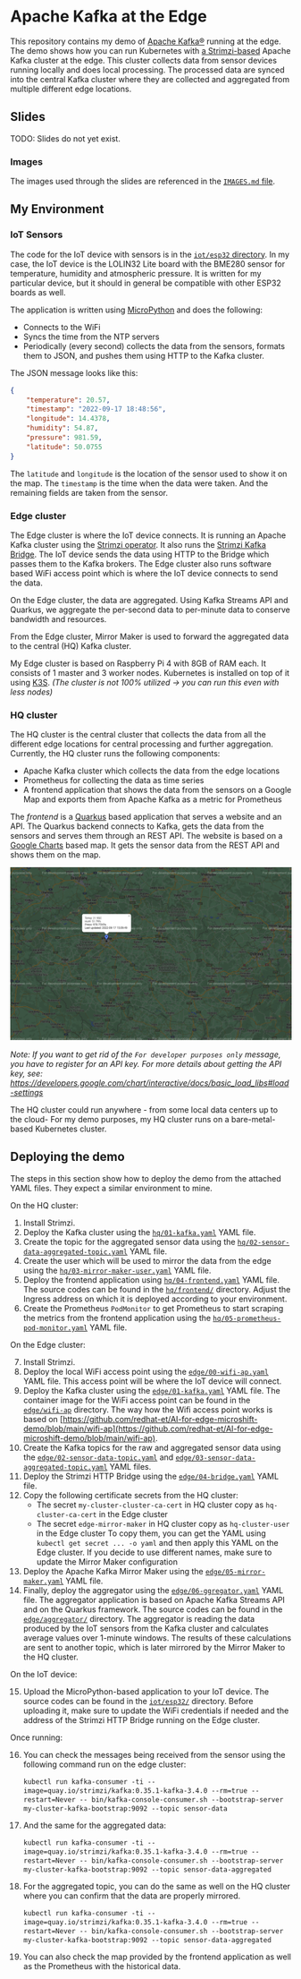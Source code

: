 # Apache Kafka at the Edge

This repository contains my demo of [Apache Kafka®](https://kafka.apache.org/) running at the edge.
The demo shows how you can run Kubernetes with [a Strimzi-based](https://strimzi.io/) Apache Kafka cluster at the edge.
This cluster collects data from sensor devices running locally and does local processing.
The processed data are synced into the central Kafka cluster where they are collected and aggregated from multiple different edge locations.

## Slides

TODO: Slides do not yet exist.

### Images

The images used through the slides are referenced in the [`IMAGES.md` file](./IMAGES.md).

## My Environment

### IoT Sensors

The code for the IoT device with sensors is in the [`iot/esp32` directory](./iot/esp32).
In my case, the IoT device is the LOLIN32 Lite board with the BME280 sensor for temperature, humidity and atmospheric pressure.
It is written for my particular device, but it should in general be compatible with other ESP32 boards as well.

The application is written using [MicroPython](https://micropython.org/) and does the following:
* Connects to the WiFi
* Syncs the time from the NTP servers
* Periodically (every second) collects the data from the sensors, formats them to JSON, and pushes them using HTTP to the Kafka cluster.

The JSON message looks like this:
```json
{
    "temperature": 20.57,
    "timestamp": "2022-09-17 18:48:56",
    "longitude": 14.4378,
    "humidity": 54.87,
    "pressure": 981.59,
    "latitude": 50.0755
}
```

The `latitude` and `longitude` is the location of the sensor used to show it on the map.
The `timestamp` is the time when the data were taken.
And the remaining fields are taken from the sensor.

### Edge cluster

The Edge cluster is where the IoT device connects.
It is running an Apache Kafka cluster using the [Strimzi operator](https://strimzi.io).
It also runs the [Strimzi Kafka Bridge](https://github.com/strimzi/strimzi-kafka-bridge).
The IoT device sends the data using HTTP to the Bridge which passes them to the Kafka brokers.
The Edge cluster also runs software based WiFi access point which is where the IoT device connects to send the data.

On the Edge cluster, the data are aggregated.
Using Kafka Streams API and Quarkus, we aggregate the per-second data to per-minute data to conserve bandwidth and resources.

From the Edge cluster, Mirror Maker is used to forward the aggregated data to the central (HQ) Kafka cluster.

My Edge cluster is based on Raspberry Pi 4 with 8GB of RAM each.
It consists of 1 master and 3 worker nodes.
Kubernetes is installed on top of it using [K3S](https://k3s.io/).
_(The cluster is not 100% utilized -> you can run this even with less nodes)_

### HQ cluster

The HQ cluster is the central cluster that collects the data from all the different edge locations for central processing and further aggregation.
Currently, the HQ cluster runs the following components:
* Apache Kafka cluster which collects the data from the edge locations
* Prometheus for collecting the data as time series
* A frontend application that shows the data from the sensors on a Google Map and exports them from Apache Kafka as a metric for Prometheus

The _frontend_ is a [Quarkus](https://quarkus.io/) based application that serves a website and an API.
The Quarkus backend connects to Kafka, gets the data from the sensors and serves them through an REST API.
The website is based on a [Google Charts](https://developers.google.com/chart/interactive/docs/gallery/map) based map.
It gets the sensor data from the REST API and shows them on the map.

![The _frontend_ application](./assets/frontend-map.png "The _frontend_ application")

_Note: If you want to get rid of the `For developer purposes only` message, you have to register for an API key._
_For more details about getting the API key, see: https://developers.google.com/chart/interactive/docs/basic_load_libs#load-settings_

The HQ cluster could run anywhere - from some local data centers up to the cloud-
For my demo purposes, my HQ cluster runs on a bare-metal-based Kubernetes cluster.

## Deploying the demo

The steps in this section show how to deploy the demo from the attached YAML files.
They expect a similar environment to mine.

On the HQ cluster:

1. Install Strimzi.
2. Deploy the Kafka cluster using the [`hq/01-kafka.yaml`](./hq/01-kafka.yaml) YAML file.
3. Create the topic for the aggregated sensor data using the [`hq/02-sensor-data-aggregated-topic.yaml`](./hq/02-sensor-data-aggregated-topic.yaml) YAML file.
4. Create the user which will be used to mirror the data from the edge using the [`hq/03-mirror-maker-user.yaml`](./hq/03-mirror-maker-user.yaml) YAML file.
5. Deploy the frontend application using [`hq/04-frontend.yaml`](./hq/04-frontend.yaml) YAML file.
   The source codes can be found in the [`hq/frontend/`](./hq/frontend/) directory.
   Adjust the Ingress address on which it is deployed according to your environment.
6. Create the Prometheus `PodMonitor` to get Prometheus to start scraping the metrics from the frontend application using the [`hq/05-prometheus-pod-monitor.yaml`](./hq/05-prometheus-pod-monitor.yaml) YAML file.

On the Edge cluster:

7. Install Strimzi.
8. Deploy the local WiFi access point using the [`edge/00-wifi-ap.yaml`](./edge/00-wifi-ap.yaml) YAML file.
   This access point will be where the IoT device will connect.
9. Deploy the Kafka cluster using the [`edge/01-kafka.yaml`](./edge/01-kafka.yaml) YAML file.
   The container image for the WiFi access point can be found in the [`edge/wifi-ap`](./edge/wifi-ap/) directory.
   The way how the Wifi access point works is based on [https://github.com/redhat-et/AI-for-edge-microshift-demo/blob/main/wifi-ap](https://github.com/redhat-et/AI-for-edge-microshift-demo/blob/main/wifi-ap).
10. Create the Kafka topics for the raw and aggregated sensor data using the [`edge/02-sensor-data-topic.yaml`](./edge/02-sensor-data-topic.yaml) and [`edge/03-sensor-data-aggregated-topic.yaml`](./edge/03-sensor-data-aggregated-topic.yaml) YAML files.
11. Deploy the Strimzi HTTP Bridge using the [`edge/04-bridge.yaml`](./edge/04-bridge.yaml) YAML file.
12. Copy the following certificate secrets from the HQ cluster:
    * The secret `my-cluster-cluster-ca-cert` in HQ cluster copy as `hq-cluster-ca-cert` in the Edge cluster
    * The secret `edge-mirror-maker` in HQ cluster copy as `hq-cluster-user` in the Edge cluster
    To copy them, you can get the YAML using `kubectl get secret ... -o yaml` and then apply this YAML on the Edge cluster.
    If you decide to use different names, make sure to update the Mirror Maker configuration
13. Deploy the Apache Kafka Mirror Maker using the [`edge/05-mirror-maker.yaml`](./edge/05-mirror-maker.yaml) YAML file.
14. Finally, deploy the aggregator using the [`edge/06-ggregator.yaml`](./edge/06-ggregator.yaml) YAML file.
    The aggregator application is based on Apache Kafka Streams API and on the Quarkus framework.
    The source codes can be found in the [`edge/aggregator/`](./edge/aggregator/) directory.
    The aggregator is reading the data produced by the IoT sensors from the Kafka cluster and calculates average values over 1-minute windows.
    The results of these calculations are sent to another topic, which is later mirrored by the Mirror Maker to the HQ cluster.

On the IoT device:

15. Upload the MicroPython-based application to your IoT device.
    The source codes can be found in the [`iot/esp32/`](./iot/esp32/) directory.
    Before uploading it, make sure to update the WiFi credentials if needed and the address of the Strimzi HTTP Bridge running on the Edge cluster.


Once running:

16. You can check the messages being received from the sensor using the following command run on the edge cluster:
    ```
    kubectl run kafka-consumer -ti --image=quay.io/strimzi/kafka:0.35.1-kafka-3.4.0 --rm=true --restart=Never -- bin/kafka-console-consumer.sh --bootstrap-server my-cluster-kafka-bootstrap:9092 --topic sensor-data
    ```
17. And the same for the aggregated data:
    ```
    kubectl run kafka-consumer -ti --image=quay.io/strimzi/kafka:0.35.1-kafka-3.4.0 --rm=true --restart=Never -- bin/kafka-console-consumer.sh --bootstrap-server my-cluster-kafka-bootstrap:9092 --topic sensor-data-aggregated
    ```
18. For the aggregated topic, you can do the same as well on the HQ cluster where you can confirm that the data are properly mirrored.
    ```
    kubectl run kafka-consumer -ti --image=quay.io/strimzi/kafka:0.35.1-kafka-3.4.0 --rm=true --restart=Never -- bin/kafka-console-consumer.sh --bootstrap-server my-cluster-kafka-bootstrap:9092 --topic sensor-data-aggregated
    ```
19. You can also check the map provided by the frontend application as well as the Prometheus with the historical data.